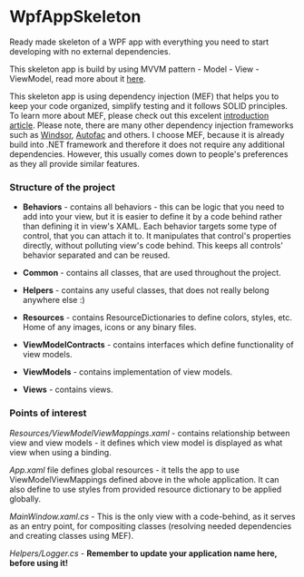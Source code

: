 # WpfAppSkeleton
Ready made skeleton of a WPF app with everything you need to start developing with no external dependencies.

This skeleton app is build by using MVVM pattern - Model - View - ViewModel, read more about it [here](https://docs.microsoft.com/en-us/archive/msdn-magazine/2009/february/patterns-wpf-apps-with-the-model-view-viewmodel-design-pattern).

This skeleton app is using dependency injection (MEF) that helps you to keep your code organized, simplify testing and it follows SOLID principles. To learn more about MEF, please check out this excelent [introduction article](https://www.codeproject.com/articles/188054/an-introduction-to-managed-extensibility-framework). 
Please note, there are many other dependency injection frameworks such as [Windsor](http://www.castleproject.org/projects/windsor/), [Autofac](https://autofac.org/) and others. I choose MEF, because it is already build into .NET framework and therefore it does not require any additional dependencies. However, this usually comes down to people's preferences as they all provide similar features.

### Structure of the project

* **Behaviors** - contains all behaviors - this can be logic that you need to add into your view, but it is easier to define it by a code behind rather than defining it in view's XAML. Each behavior targets some type of control, that you can attach it to. It manipulates that control's properties directly, without polluting view's code behind. This keeps all controls' behavior separated and can be reused.

* **Common** - contains all classes, that are used throughout the project.

* **Helpers** - contains any useful classes, that does not really belong anywhere else :)

* **Resources** - contains ResourceDictionaries to define colors, styles, etc. Home of any images, icons or any binary files.

* **ViewModelContracts** - contains interfaces which define functionality of view models.

* **ViewModels** - contains implementation of view models.

* **Views** - contains views.

### Points of interest
*Resources/ViewModelViewMappings.xaml* - contains relationship between view and view models - it defines which view model is displayed as what view when using a binding.

*App.xaml* file defines global resources - it tells the app to use ViewModelViewMappings defined above in the whole application. It can also define to use styles from provided resource dictionary to be applied globally.

*MainWindow.xaml.cs* - This is the only view with a code-behind, as it serves as an entry point, for compositing classes (resolving needed dependencies and creating classes using MEF).

*Helpers/Logger.cs* - **Remember to update your application name here, before using it!**


